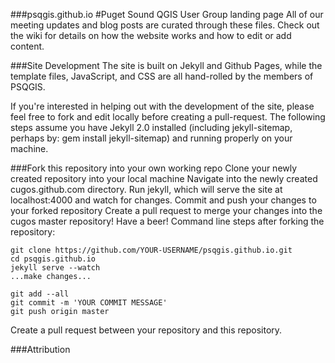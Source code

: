 ###psqgis.github.io
#Puget Sound QGIS User Group landing page
All of our meeting updates and blog posts are curated through these files. Check out the wiki for details on how the website works and how to edit or add content.

###Site Development
The site is built on Jekyll and Github Pages, while the template files, JavaScript, and CSS are all hand-rolled by the members of PSQGIS.

If you're interested in helping out with the development of the site, please feel free to fork and edit locally before creating a pull-request. The following steps assume you have Jekyll 2.0 installed (including jekyll-sitemap, perhaps by: gem install jekyll-sitemap) and running properly on your machine.

###Fork this repository into your own working repo
Clone your newly created repository into your local machine
Navigate into the newly created cugos.github.com directory.
Run jekyll, which will serve the site at localhost:4000 and watch for changes.
Commit and push your changes to your forked repository
Create a pull request to merge your changes into the cugos master repository!
Have a beer!
Command line steps after forking the repository:
```
git clone https://github.com/YOUR-USERNAME/psqgis.github.io.git
cd psqgis.github.io
jekyll serve --watch
...make changes...

git add --all
git commit -m 'YOUR COMMIT MESSAGE'
git push origin master
```
Create a pull request between your repository and this repository.

###Attribution

